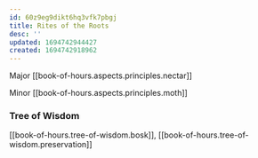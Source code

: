 ```yaml
---
id: 60z9eg9dikt6hq3vfk7pbgj
title: Rites of the Roots
desc: ''
updated: 1694742944427
created: 1694742918962
---
```


Major [[book-of-hours.aspects.principles.nectar]]

Minor [[book-of-hours.aspects.principles.moth]]

### Tree of Wisdom

[[book-of-hours.tree-of-wisdom.bosk]], [[book-of-hours.tree-of-wisdom.preservation]]
